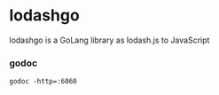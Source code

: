 # lodashgo
lodashgo is a GoLang library as lodash.js to JavaScript

### godoc
```
godoc -http=:6060
```